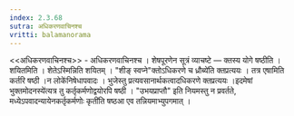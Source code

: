 ```yaml
---
index: 2.3.68
sutra: अधिकरणवाचिनश्च
vritti: balamanorama
---
```


<<अधिकरणवाचिनश्च>> - अधिकरणवाचिनश्च । शेषपूरणेन सूत्रं व्याचष्टे — क्तस्य योगे षष्ठीति । शयितमिति । शेतेऽस्मिन्निति शयितम् । "शीङ् स्वप्ने"क्तोऽधिकरणे च ध्रौब्ये॑ति क्तप्रत्ययः । तत्र एषामिति कर्तरि षष्ठी ।न लोके॑निषेधापवादः । भुजेस्तु प्रत्यवसानार्थकत्वादधिकरणे क्तप्रत्ययः ।इदमेषां भुक्तमोदनस्ये॑त्यत्र तु कर्तृकर्मणोद्वयोरपि षष्ठी । "उभयप्राप्तौ" इति नियमस्तु न प्रवर्तते, मध्येऽपवादन्यायेनकर्तृकर्मणोः कृती॑ति षष्ठआ एव तन्नियमाभ्युपगमात् । 